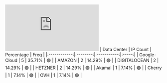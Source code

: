 ![Diagramm](https://github.com/obajay/StateSync-snapshots/blob/main/Projects/Xpla/1/README.md)
| Data Center | IP Count | Percentage | Freq |
|:------------:|:--------:|:-----------:|:-----:|
| Google-Cloud | 5 | 35.71% | 🟢 |
| AMAZON | 2 | 14.29% | 🟢 |
| DIGITALOCEAN | 2 | 14.29% | 🟢 |
| HETZNER | 2 | 14.29% | 🟢 |
| Akamai | 1 | 7.14% | 🟢 |
| Cherry | 1 | 7.14% | 🟢 |
| OVH | 1 | 7.14% | 🟢 |